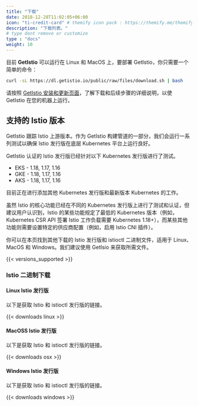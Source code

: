 ```yaml
---
title: "下载"
date: 2018-12-28T11:02:05+06:00
icon: "ti-credit-card" # themify icon pack : https://themify.me/themify-icons
description: "下载列表。"
# type dont remove or customize
type : "docs"
weight: 10
---
```


目前 **GetIstio** 可以运行在 Linux 和 MacOS 上，要部署 GetIstio，你只需要一个简单的命令：

```sh
curl -sL https://dl.getistio.io/public/raw/files/download.sh | bash
```

请按照 [GetIstio 安装和更新页面](/getistio-cli/install-and-update-of-getistio)，了解下载和后续步骤的详细说明，以使 GetIstio 在您的机器上运行。

## 支持的 Istio 版本

GetIstio 跟踪 Istio 上游版本。作为 GetIstio 构建管道的一部分，我们会运行一系列测试以确保 Istio 发行版在底层 Kubernetes 平台上运行良好。

GetIstio 认证的 Istio 发行版已经针对以下 Kubernetes 发行版进行了测试。

- EKS - 1.18, 1.17, 1.16
- GKE - 1.18, 1.17, 1.16
- AKS - 1.18, 1.17, 1.16

目前正在进行添加其他 Kubernetes 发行版和最新版本 Kubernetes 的工作。

虽然 Istio 的核心功能已经在不同的 Kubernetes 发行版上进行了测试和认证，但建议用户认识到，Istio 的某些功能规定了最低的 Kubernetes 版本（例如，Kubernetes CSR API 签署 Istio 工作负载需要 Kubernetes 1.18+），而某些其他功能则需要设置特定的供应商配置（例如，启用 Istio CNI 插件）。

你可以在本页找到其他下载的 Istio 发行版和 istioctl 二进制文件，适用于 Linux、MacOS 和 Windows。我们建议使用 GetIsio 来获取所需文件。

{{< versions_supported >}}

### Istio 二进制下载

#### Linux Istio 发行版

以下是获取 Istio 和 istioctl 发行版的链接。

{{< downloads linux >}}

#### MacOSS Istio 发行版

以下是获取 Istio 和 istioctl 发行版的链接。

{{< downloads osx >}}

#### Windows Istio 发行版

以下是获取 Istio 和 istioctl 发行版的链接。

{{< downloads windows >}}
